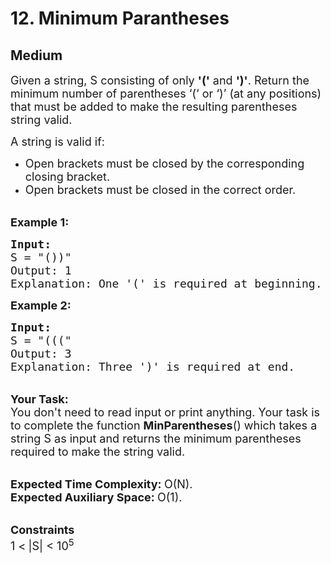 # 12. Minimum Parantheses
## Medium 
<div class="problem-statement">
                <p></p><p><span style="font-size:18px">Given a string,&nbsp;S&nbsp;consisting of only <strong>'('</strong> and <strong>')'</strong>. Return the minimum number of parentheses ‘(‘ or ‘)’ (at any positions) that must be added to make the resulting parentheses string valid.</span></p>

<p><span style="font-size:18px">A string is valid if:</span></p>

<ul>
	<li><span style="font-size:18px">Open brackets must be closed by the corresponding closing bracket.</span></li>
	<li><span style="font-size:18px">Open brackets must be closed in the correct order.</span></li>
</ul>

<p><br>
<span style="font-size:18px"><strong>Example 1:</strong></span></p>

<pre><span style="font-size:18px"><strong>Input:
</strong>S = "())"<strong>
</strong>Output: 1&nbsp;
Explanation: One '(' is required at beginning.
</span></pre>

<p><span style="font-size:18px"><strong>Example 2:</strong></span></p>

<pre><span style="font-size:18px"><strong>Input:
</strong>S = "((("&nbsp;
Output: 3&nbsp;
Explanation: Three ')' is required at end.
</span></pre>

<p><br>
<span style="font-size:18px"><strong>Your Task:</strong><br>
You don't need to read input or print anything. Your task is to complete the function <strong>MinParentheses</strong>() which takes a string S as input and returns the minimum parentheses required to make the string valid.</span></p>

<p><br>
<span style="font-size:18px"><strong>Expected Time Complexity:&nbsp;</strong>O(N).<br>
<strong>Expected Auxiliary Space:&nbsp;</strong>O(1).</span></p>

<p><br>
<span style="font-size:18px"><strong>Constraints</strong><br>
1 &lt;<strong> </strong>|S| &lt; 10<sup>5</sup></span></p>
 <p></p>
            </div>